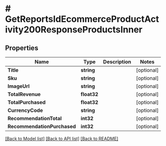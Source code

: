 # # GetReportsIdEcommerceProductActivity200ResponseProductsInner


## Properties 


Name | Type | Description | Notes
------------ | ------------- | ------------- | -------------
**Title**| **string** |   | [optional]
**Sku**| **string** |   | [optional]
**ImageUrl**| **string** |   | [optional]
**TotalRevenue**| **float32** |   | [optional]
**TotalPurchased**| **float32** |   | [optional]
**CurrencyCode**| **string** |   | [optional]
**RecommendationTotal**| **int32** |   | [optional]
**RecommendationPurchased**| **int32** |   | [optional]


[[Back to Model list]](../../README.md#models) [[Back to API list]](../../README.md#endpoints) [[Back to README]](../../README.md)

